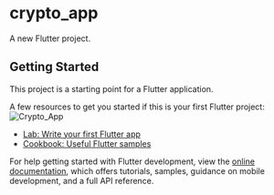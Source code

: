 # crypto_app

A new Flutter project.

## Getting Started

This project is a starting point for a Flutter application.

A few resources to get you started if this is your first Flutter project:
![Crypto_App](https://github.com/hooshyara/Crypto_app/assets/149066719/4be2cf9c-31f7-44ae-a5d0-c223da4dd8ec)
- [Lab: Write your first Flutter app](https://docs.flutter.dev/get-started/codelab)
- [Cookbook: Useful Flutter samples](https://docs.flutter.dev/cookbook)

For help getting started with Flutter development, view the
[online documentation](https://docs.flutter.dev/), which offers tutorials,
samples, guidance on mobile development, and a full API reference.
